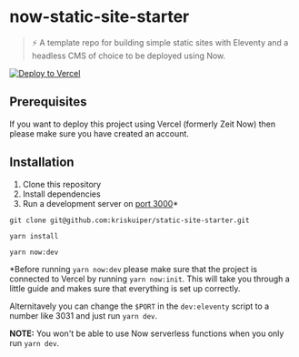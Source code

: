 # now-static-site-starter
> :zap: A template repo for building simple static sites with Eleventy and a headless CMS of choice to be deployed using Now.

[![Deploy to Vercel](https://vercel.com/button)](/import/project?template=https://github.com/kriskuiper/static-site-starter)

## Prerequisites
If you want to deploy this project using Vercel (formerly Zeit Now) then please make sure you have created an account.

## Installation
1. Clone this repository
2. Install dependencies
3. Run a development server on [port 3000](http://localhost:3000)*

```
git clone git@github.com:kriskuiper/static-site-starter.git

yarn install

yarn now:dev
```

*Before running `yarn now:dev` please make sure that the project is connected to Vercel by running `yarn now:init`. This will take you through a little guide and makes sure that everything is set up correctly.

Alternitavely you can change the `$PORT` in the `dev:eleventy` script to a number like 3031 and just run `yarn dev`.

**NOTE:** You won't be able to use Now serverless functions when you only run `yarn dev`.
